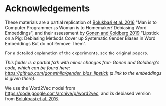 # Acknowledgements

These materials are a partial replication of [Bolukbasi et al. 2016](https://arxiv.org/pdf/1607.06520.pdf) "Man is to Computer Programmer as Woman is to Homemaker? Debiasing Word Embeddings", and their assessment by [Gonen and Goldberg 2019](https://arxiv.org/pdf/1903.03862.pdf) "Lipstick on a Pig: Debiasing Methods Cover up Systematic Gender Biases in Word Embeddings But do not Remove Them".

For a detailed explanation of the experiments, see the original papers. 

*This folder is a partial fork with minor changes from Gonen and Goldberg's code, which can be found here: https://github.com/gonenhila/gender_bias_lipstick (a link to the embeddings is given there).*

We use the Word2Vec model from https://code.google.com/archive/p/word2vec, and its debiased version from [Bolukbasi et al. 2016](https://arxiv.org/pdf/1607.06520.pdf).